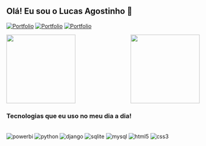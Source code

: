 ## Olá! Eu sou o Lucas Agostinho 👋

[![Portfolio](https://img.shields.io/badge/website-000000?style=for-the-badge&logo=About.me&logoColor=white)](https://sites.google.com/view/lucasagostinho/in%C3%ADcio)
[![Portfolio](https://img.shields.io/badge/LinkedIn-0077B5?style=for-the-badge&logo=linkedin&logoColor=white)](https://www.linkedin.com/in/lucasagostinho/)
[![Portfolio](https://img.shields.io/badge/Gmail-D14836?style=for-the-badge&logo=gmail&logoColor=white)](lucasagostinhodeassis@gmail.com)

<div>
<img height="180cm" src="https://github-readme-stats.vercel.app/api?username=lucasagost&theme=github_dark"/>
<img align="right" height="180cm" src="https://github-readme-stats.vercel.app/api/top-langs/?username=lucasagost&layout=compact&theme=github_dark"/>
  </div>

### Tecnologias que eu uso no meu dia a dia!

<div style="display: inline_block"><br/>
  <img align="center" alt="powerbi" src="https://img.shields.io/badge/PowerBI-F2C811?style=for-the-badge&logo=Power%20BI&logoColor=white"/>
  <img align="center" alt="python" src="https://img.shields.io/badge/Python-3776AB?style=for-the-badge&logo=python&logoColor=white"/>
  <img align="center" alt="django" src="https://img.shields.io/badge/Django-092E20?style=for-the-badge&logo=django&logoColor=whit"/>
  <img align="center" alt="sqlite" src="https://img.shields.io/badge/SQLite-07405E?style=for-the-badge&logo=sqlite&logoColor=white"/>
  <img align="center" alt="mysql" src="https://img.shields.io/badge/MySQL-00000F?style=for-the-badge&logo=mysql&logoColor=white"/>
  <img align="center" alt="html5" src="https://img.shields.io/badge/HTML-239120?style=for-the-badge&logo=html5&logoColor=white"/>
  <img align="center" alt="css3" src="https://img.shields.io/badge/CSS-239120?&style=for-the-badge&logo=css3&logoColor=white"/>
</div><br/>
